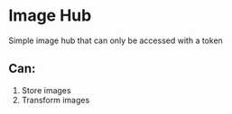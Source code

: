 # Image Hub

Simple image hub that can only be accessed with a token

## Can:

1. Store images
2. Transform images
